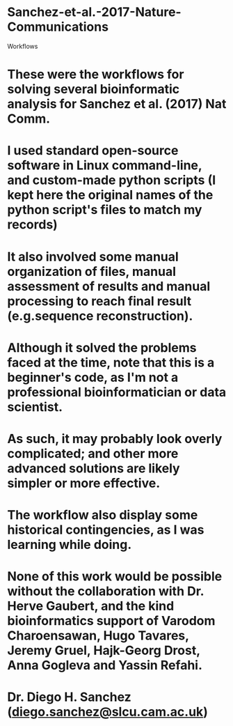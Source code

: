 # Sanchez-et-al.-2017-Nature-Communications
Workflows
# These were the workflows for solving several bioinformatic analysis for Sanchez et al. (2017) Nat Comm.
# I used standard open-source software in Linux command-line, and custom-made python scripts (I kept here the original names of the python script's files to match my records)
# It also involved some manual organization of files, manual assessment of results and manual processing to reach final result (e.g.sequence reconstruction).
# Although it solved the problems faced at the time, note that this is a beginner's code, as I'm not a professional bioinformatician or data scientist.
# As such, it may probably look overly complicated; and other more advanced solutions are likely simpler or more effective.
# The workflow also display some historical contingencies, as I was learning while doing.
# None of this work would be possible without the collaboration with Dr. Herve Gaubert, and the kind bioinformatics support of Varodom Charoensawan, Hugo Tavares, Jeremy Gruel, Hajk-Georg Drost, Anna Gogleva and Yassin Refahi. 
# Dr. Diego H. Sanchez (diego.sanchez@slcu.cam.ac.uk)

